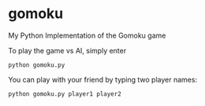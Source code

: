 # gomoku
My Python Implementation of the Gomoku game

To play the game vs AI, simply enter

```python gomoku.py```

You can play with your friend by typing two player names:

```python gomoku.py player1 player2```
